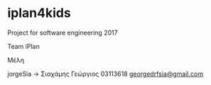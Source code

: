 # iplan4kids
Project for software engineering 2017

Team iPlan

Μέλη

jorgeSia -> Σιαχάμης Γεώργιος 03113618 georgedrfsia@gmail.com
